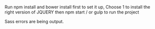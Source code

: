 Run npm install and bower install first to set it up, 
Choose 1 to install the right version of JQUERY
then npm start  / or gulp to run the project


Sass errors are being output.

